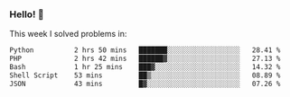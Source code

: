 ### Hello! 👋

This week I solved problems in:

<!--START_SECTION:waka-->

```txt
Python          2 hrs 50 mins   ███████░░░░░░░░░░░░░░░░░░   28.41 %
PHP             2 hrs 42 mins   ██████▓░░░░░░░░░░░░░░░░░░   27.13 %
Bash            1 hr 25 mins    ███▓░░░░░░░░░░░░░░░░░░░░░   14.32 %
Shell Script    53 mins         ██▒░░░░░░░░░░░░░░░░░░░░░░   08.89 %
JSON            43 mins         █▓░░░░░░░░░░░░░░░░░░░░░░░   07.26 %
```

<!--END_SECTION:waka-->
